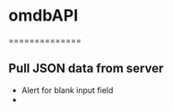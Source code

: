 # omdbAPI
==============

Pull JSON data from server
---------------------------------

* Alert for blank input field
* 
